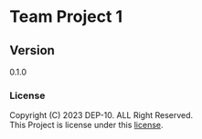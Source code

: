 # Team Project 1

## Version
0.1.0

### License
Copyright (C) 2023 DEP-10. ALL Right Reserved. <br>
This Project is license under this [license](LICENSE.txt).
